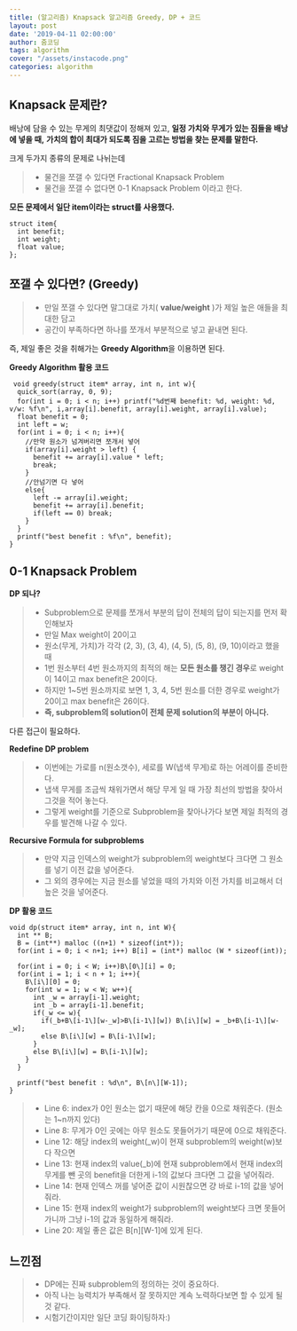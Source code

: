 ```yaml
---
title: (알고리즘) Knapsack 알고리즘 Greedy, DP + 코드
layout: post
date: '2019-04-11 02:00:00'
author: 줌코딩
tags: algorithm
cover: "/assets/instacode.png"
categories: algorithm
---
```


## Knapsack 문제란?

배낭에 담을 수 있는 무게의 최댓값이 정해져 있고, **일정 가치와 무게가 있는 짐들을 배낭에 넣을 때,** 
**가치의 합이 최대가 되도록 짐을 고르는 방법을 찾는 문제를 말한다.**

크게 두가지 종류의 문제로 나뉘는데

>* 물건을 쪼갤 수 있다면 Fractional Knapsack Problem
>* 물건을 쪼갤 수 없다면 0-1 Knapsack Problem 이라고 한다.

**모든 문제에서 일단 item이라는 struct를 사용했다.**


    struct item{
      int benefit;
      int weight;
      float value;
    };
    
## 쪼갤 수 있다면? (Greedy)

>* 만일 쪼갤 수 있다면 말그대로 가치( **value/weight** )가 제일 높은 애들을 최대한 담고 
>* 공간이 부족하다면 하나를 쪼개서 부분적으로 넣고 끝내면 된다.
 
 즉, 제일 좋은 것을 취해가는 **Greedy Algorithm**을 이용하면 된다.
 
**Greedy Algorithm 활용 코드**
 

     void greedy(struct item* array, int n, int w){
      quick_sort(array, 0, 9);
      for(int i = 0; i < n; i++) printf("%d번째 benefit: %d, weight: %d, v/w: %f\n", i,array[i].benefit, array[i].weight, array[i].value);
      float benefit = 0;
      int left = w;
      for(int i = 0; i < n; i++){
        //만약 원소가 넘겨버리면 쪼개서 넣어
        if(array[i].weight > left) {
          benefit += array[i].value * left;
          break;
        }
        //안넘기면 다 넣어
        else{
          left -= array[i].weight;
          benefit += array[i].benefit;
          if(left == 0) break;
        }
      }
      printf("best benefit : %f\n", benefit);
    }


## 0-1 Knapsack Problem

**DP 되나?**
>* Subproblem으로 문제를 쪼개서 부분의 답이 전체의 답이 되는지를 먼저 확인해보자
>* 만일 Max weight이 20이고 
>* 원소(무게, 가치)가 각각 (2, 3), (3, 4), (4, 5), (5, 8), (9, 10)이라고 했을 때
>* 1번 원소부터 4번 원소까지의 최적의 해는 **모든 원소를 챙긴 경우**로 weight이 14이고 max benefit은 20이다. 
>* 하지만 1~5번 원소까지로 보면 1, 3, 4, 5번 원소를 더한 경우로 weight가 20이고 max benefit은 26이다.
>* **즉, subproblem의 solution이 전체 문제 solution의 부분이 아니다.**

다른 접근이 필요하다.

**Redefine DP problem**

>* 이번에는 가로를 n(원소갯수),  세로를 W(냅색 무게)로 하는 어레이를 준비한다.
>* 냅색 무게를 조금씩 채워가면서 해당 무게 일 때 가장 최선의 방법을 찾아서 그것을 적어 놓는다.
>* 그렇게 weight를 기준으로 Subproblem을 찾아나가다 보면 제일 최적의 경우를 발견해 나갈 수 있다.

**Recursive Formula for subproblems**

>* 만약 지금 인덱스의 weight가 subproblem의 weight보다 크다면 그 원소를 넣기 이전 값을 넣어준다.
>* 그 외의 경우에는 지금 원소를 넣었을 때의 가치와 이전 가치를 비교해서 더 높은 것을 넣어준다.

**DP 활용 코드**


    void dp(struct item* array, int n, int W){
      int ** B;
      B = (int**) malloc ((n+1) * sizeof(int*));
      for(int i = 0; i < n+1; i++) B[i] = (int*) malloc (W * sizeof(int));  
      
      for(int i = 0; i < W; i++)B\[0\][i] = 0;
      for(int i = 1; i < n + 1; i++){
        B\[i\][0] = 0;
        for(int w = 1; w < W; w++){
          int _w = array[i-1].weight;
          int _b = array[i-1].benefit;
          if(_w <= w){
            if(_b+B\[i-1\][w-_w]>B\[i-1\][w]) B\[i\][w] = _b+B\[i-1\][w-_w];
            else B\[i\][w] = B\[i-1\][w];
          }
          else B\[i\][w] = B\[i-1\][w];
        }
      }
      
      printf("best benefit : %d\n", B\[n\][W-1]);
    }
    


>* Line 6: index가 0인 원소는 없기 때문에 해당 칸을 0으로 채워준다. (원소는 1~n까지 있다)
>* Line 8: 무게가 0인 곳에는 아무 원소도 못들어가기 때문에 0으로 채워준다.
>* Line 12: 해당 index의 weight(_w)이 현재 subproblem의 weight(w)보다 작으면
>* Line 13: 현재 index의 value(_b)에 현재 subproblem에서 현재 index의 무게를 뺀 곳의 benefit을 더한게 i-1의 값보다 크다면 그 값을 넣어줘라.
>* Line 14: 현재 인덱스 꺼를 넣어준 값이 시원찮으면 걍 바로 i-1의 값을 넣어줘라.
>* Line 15: 현재 index의 weight가 subproblem의 weight보다 크면 못들어가니까 그냥 i-1의 값과 동일하게 해줘라.
>* Line 20: 제일 좋은 값은 B\[n\][W-1]에 있게 된다.



## 느낀점

>* DP에는 진짜 subproblem의 정의하는 것이 중요하다.
>* 아직 나는 능력치가 부족해서 잘 못하지만 계속 노력하다보면 할 수 있게 될 것 같다.
>* 시험기간이지만 일단 코딩 화이팅하자:)

